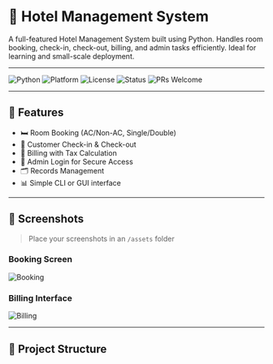 # 🏨 Hotel Management System

A full-featured Hotel Management System built using Python. Handles room booking, check-in, check-out, billing, and admin tasks efficiently. Ideal for learning and small-scale deployment.

---

![Python](https://img.shields.io/badge/Python-3.10-blue?logo=python)
![Platform](https://img.shields.io/badge/Platform-Windows%20%7C%20Linux-lightgrey)
![License](https://img.shields.io/badge/License-MIT-green)
![Status](https://img.shields.io/badge/Status-Active-brightgreen)
![PRs Welcome](https://img.shields.io/badge/PRs-welcome-blue)

---

## 🚀 Features

- 🛏️ Room Booking (AC/Non-AC, Single/Double)
- 👤 Customer Check-in & Check-out
- 🧾 Billing with Tax Calculation
- 🔐 Admin Login for Secure Access
- 🗂️ Records Management
- 📊 Simple CLI or GUI interface

---

## 📸 Screenshots

> Place your screenshots in an `/assets` folder

### Booking Screen
![Booking](assets/booking_screen.png)

### Billing Interface
![Billing](assets/billing_screen.png)

---

## 📂 Project Structure
